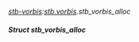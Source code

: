 _[stb-vorbis](../../modules/stb-vorbis/stb-vorbis-module.md):[stb.vorbis](stb:stb-vorbis.md).stb\_vorbis\_alloc_
##### Struct stb\_vorbis\_alloc
